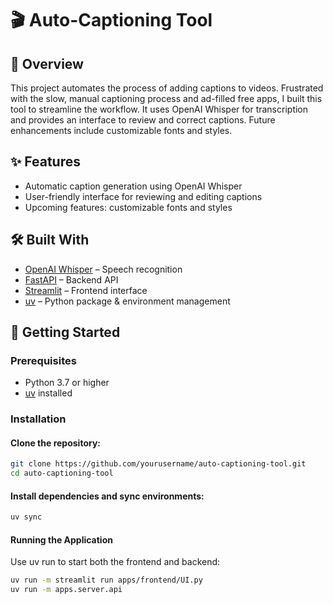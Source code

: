 # 🎬 Auto-Captioning Tool

## 📌 Overview

This project automates the process of adding captions to videos. Frustrated with the slow, manual captioning process and ad-filled free apps, I built this tool to streamline the workflow. It uses OpenAI Whisper for transcription and provides an interface to review and correct captions. Future enhancements include customizable fonts and styles.

## ✨ Features

- Automatic caption generation using OpenAI Whisper
- User-friendly interface for reviewing and editing captions
- Upcoming features: customizable fonts and styles

## 🛠️ Built With

- [OpenAI Whisper](https://github.com/openai/whisper) – Speech recognition  
- [FastAPI](https://fastapi.tiangolo.com/) – Backend API  
- [Streamlit](https://streamlit.io/) – Frontend interface  
- [uv](https://astral.sh/blog/uv-unified-python-packaging) – Python package & environment management  

## 🚀 Getting Started

### Prerequisites

- Python 3.7 or higher  
- [uv](https://astral.sh/blog/uv-unified-python-packaging) installed  

### Installation

#### Clone the repository:
   ```bash
   git clone https://github.com/yourusername/auto-captioning-tool.git
   cd auto-captioning-tool
   ```

#### Install dependencies and sync environments:

```bash
uv sync
```

#### Running the Application
Use uv run to start both the frontend and backend:

```bash
uv run -m streamlit run apps/frontend/UI.py
uv run -m apps.server.api
```

